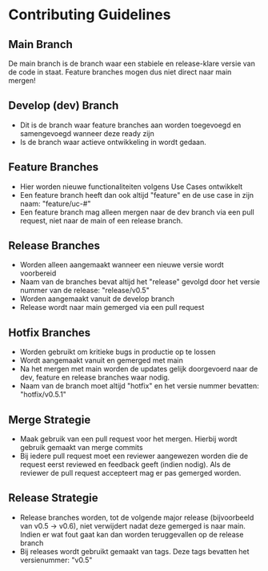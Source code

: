 # Contributing Guidelines
## Main Branch
De main branch is de branch waar een stabiele en release-klare versie van de code in staat. Feature branches mogen dus niet direct naar main mergen!
## Develop (dev) Branch
- Dit is de branch waar feature branches aan worden toegevoegd en samengevoegd wanneer deze ready zijn
- Is de branch waar actieve ontwikkeling in wordt gedaan.
## Feature Branches
- Hier worden nieuwe functionaliteiten volgens Use Cases ontwikkelt
- Een feature branch heeft dan ook altijd "feature" en de use case in zijn naam: "feature/uc-#"
- Een feature branch mag alleen mergen naar de dev branch via een pull request, niet naar de main of een release branch. 
## Release Branches
- Worden alleen aangemaakt wanneer een nieuwe versie wordt voorbereid
- Naam van de branches bevat altijd het "release" gevolgd door het versie nummer van de release: "release/v0.5"
- Worden aangemaakt vanuit de develop branch
- Release wordt naar main gemerged via een pull request
## Hotfix Branches
- Worden gebruikt om kritieke bugs in productie op te lossen
- Wordt aangemaakt vanuit en gemerged met main
- Na het mergen met main worden de updates gelijk doorgevoerd naar de dev, feature en release branches waar nodig.
- Naam van de branch moet altijd "hotfix" en het versie nummer bevatten: "hotfix/v0.5.1"
## Merge Strategie
- Maak gebruik van een pull request voor het mergen. Hierbij wordt gebruik gemaakt van merge commits
- Bij iedere pull request moet een reviewer aangewezen worden die de request eerst reviewed en feedback geeft (indien nodig). Als de reviewer de pull request accepteert mag er pas gemerged worden.
## Release Strategie
- Release branches worden, tot de volgende major release (bijvoorbeeld van v0.5 -> v0.6), niet verwijdert nadat deze gemerged is naar main. Indien er wat fout gaat kan dan worden teruggevallen op de release branch
- Bij releases wordt gebruikt gemaakt van tags. Deze tags bevatten het versienummer: "v0.5"
